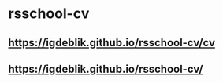 # rsschool-cv

## https://igdeblik.github.io/rsschool-cv/cv
## https://igdeblik.github.io/rsschool-cv/

